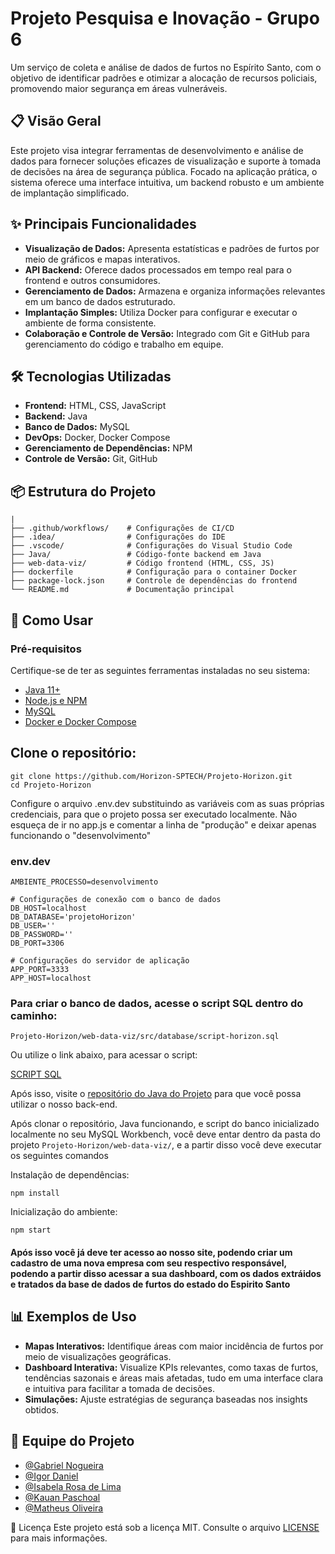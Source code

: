 
# Projeto Pesquisa e Inovação - Grupo 6

Um serviço de coleta e análise de dados de furtos no Espírito Santo, com o objetivo de identificar padrões e otimizar a alocação de recursos policiais, promovendo maior segurança em áreas vulneráveis.

## 📋 Visão Geral

Este projeto visa integrar ferramentas de desenvolvimento e análise de dados para fornecer soluções eficazes de visualização e suporte à tomada de decisões na área de segurança pública. Focado na aplicação prática, o sistema oferece uma interface intuitiva, um backend robusto e um ambiente de implantação simplificado.

## ✨ Principais Funcionalidades

- **Visualização de Dados:** Apresenta estatísticas e padrões de furtos por meio de gráficos e mapas interativos.
- **API Backend:** Oferece dados processados em tempo real para o frontend e outros consumidores.
- **Gerenciamento de Dados:** Armazena e organiza informações relevantes em um banco de dados estruturado.
- **Implantação Simples:** Utiliza Docker para configurar e executar o ambiente de forma consistente.
- **Colaboração e Controle de Versão:** Integrado com Git e GitHub para gerenciamento do código e trabalho em equipe.

## 🛠️ Tecnologias Utilizadas

- **Frontend:** HTML, CSS, JavaScript
- **Backend:** Java
- **Banco de Dados:** MySQL
- **DevOps:** Docker, Docker Compose
- **Gerenciamento de Dependências:** NPM
- **Controle de Versão:** Git, GitHub

## 📦 Estrutura do Projeto

```plaintext
|
├── .github/workflows/    # Configurações de CI/CD
├── .idea/                # Configurações do IDE
├── .vscode/              # Configurações do Visual Studio Code
├── Java/                 # Código-fonte backend em Java
├── web-data-viz/         # Código frontend (HTML, CSS, JS)
├── dockerfile            # Configuração para o container Docker
├── package-lock.json     # Controle de dependências do frontend
└── README.md             # Documentação principal
````
## 🚀 Como Usar
### Pré-requisitos

Certifique-se de ter as seguintes ferramentas instaladas no seu sistema:

- [Java 11+](https://www.oracle.com/java/technologies/javase-downloads.html)
- [Node.js e NPM](https://nodejs.org/)
- [MySQL](https://www.mysql.com/)
- [Docker e Docker Compose](https://www.docker.com/)


## Clone o repositório:
```
git clone https://github.com/Horizon-SPTECH/Projeto-Horizon.git
cd Projeto-Horizon
```
Configure o arquivo .env.dev substituindo as variáveis com as suas próprias credenciais, para que o projeto possa ser executado localmente.
Não esqueça de ir no app.js e comentar a linha de "produção" e deixar apenas funcionando o "desenvolvimento"
### env.dev
```
AMBIENTE_PROCESSO=desenvolvimento

# Configurações de conexão com o banco de dados
DB_HOST=localhost
DB_DATABASE='projetoHorizon'
DB_USER=''
DB_PASSWORD=''
DB_PORT=3306

# Configurações do servidor de aplicação
APP_PORT=3333
APP_HOST=localhost
```
### Para criar o banco de dados, acesse o script SQL dentro do caminho:

`Projeto-Horizon/web-data-viz/src/database/script-horizon.sql`

Ou utilize o link abaixo, para acessar o script:

[SCRIPT SQL](https://github.com/Horizon-SPTECH/Projeto-Horizon/blob/main/web-data-viz/src/database/script-horizon.sql)

Após isso, visite o [repositório do Java do Projeto](https://github.com/Horizon-SPTECH/Horizon-Java) para que você possa utilizar o nosso back-end.

Após clonar o repositório, Java funcionando, e script do banco inicializado localmente no seu MySQL Workbench, você deve entar dentro da pasta do projeto `Projeto-Horizon/web-data-viz/`, e a partir disso você deve executar os seguintes comandos

Instalação de dependências:
```
npm install
```

Inicialização do ambiente:
```
npm start
```

#### Após isso você já deve ter acesso ao nosso site, podendo criar um cadastro de uma nova empresa com seu respectivo responsável, podendo a partir disso acessar a sua dashboard, com os dados extráidos e tratados da base de dados de furtos do estado do Espirito Santo


## 📊 Exemplos de Uso

- **Mapas Interativos:** Identifique áreas com maior incidência de furtos por meio de visualizações geográficas.
- **Dashboard Interativa:** Visualize KPIs relevantes, como taxas de furtos, tendências sazonais e áreas mais afetadas, tudo em uma interface clara e intuitiva para facilitar a tomada de decisões.
- **Simulações:** Ajuste estratégias de segurança baseadas nos insights obtidos.


## 👥 Equipe do Projeto

- [@Gabriel Nogueira](https://github.com/GabrielNogueira33)
- [@Igor Daniel](https://github.com/zack-css)
- [@Isabela Rosa de Lima](https://github.com/isabelarosalima)
- [@Kauan Paschoal](https://github.com/KauanPaschoal)
- [@Matheus Oliveira](https://github.com/mathwusoliveira78)


📝 Licença
Este projeto está sob a licença MIT. Consulte o arquivo [LICENSE](LICENSE) para mais informações.
